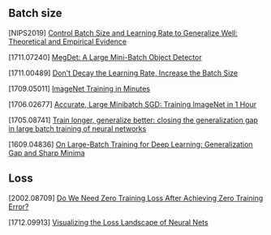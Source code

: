 ## Batch size
[NIPS2019] [Control Batch Size and Learning Rate to Generalize Well: Theoretical and Empirical Evidence]()

[1711.07240] [MegDet: A Large Mini-Batch Object Detector](https://arxiv.org/abs/1711.07240)

[1711.00489] [Don't Decay the Learning Rate, Increase the Batch Size](https://arxiv.org/abs/1711.00489)

[1709.05011] [ImageNet Training in Minutes](https://arxiv.org/abs/1709.05011)

[1706.02677] [Accurate, Large Minibatch SGD: Training ImageNet in 1 Hour](https://arxiv.org/abs/1706.02677)

[1705.08741] [Train longer, generalize better: closing the
generalization gap in large batch training of neural
networks](https://arxiv.org/abs/1705.08741)

[1609.04836] [On Large-Batch Training for Deep Learning: Generalization Gap and Sharp Minima](https://arxiv.org/abs/1609.04836)

## Loss
[2002.08709] [Do We Need Zero Training Loss
After Achieving Zero Training Error?](https://arxiv.org/abs/2002.08709)

[1712.09913] [Visualizing the Loss Landscape of Neural Nets](https://arxiv.org/abs/1712.09913)
